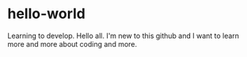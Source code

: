 # hello-world
Learning to develop.
Hello all. I'm new to this github and I want to learn more and more about coding and more.
